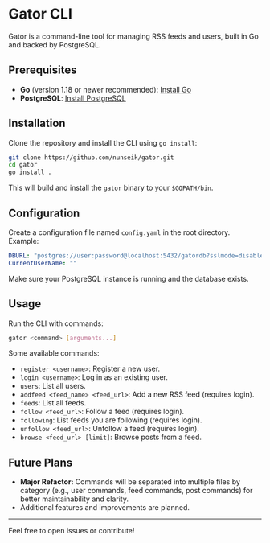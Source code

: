 # Gator CLI

Gator is a command-line tool for managing RSS feeds and users, built in Go and backed by PostgreSQL.

## Prerequisites

- **Go** (version 1.18 or newer recommended): [Install Go](https://golang.org/doc/install)
- **PostgreSQL**: [Install PostgreSQL](https://www.postgresql.org/download/)

## Installation

Clone the repository and install the CLI using `go install`:

```sh
git clone https://github.com/nunseik/gator.git
cd gator
go install .
```

This will build and install the `gator` binary to your `$GOPATH/bin`.

## Configuration

Create a configuration file named `config.yaml` in the root directory. Example:

```yaml
DBURL: "postgres://user:password@localhost:5432/gatordb?sslmode=disable"
CurrentUserName: ""
```

Make sure your PostgreSQL instance is running and the database exists.

## Usage

Run the CLI with commands:

```sh
gator <command> [arguments...]
```

Some available commands:

- `register <username>`: Register a new user.
- `login <username>`: Log in as an existing user.
- `users`: List all users.
- `addfeed <feed_name> <feed_url>`: Add a new RSS feed (requires login).
- `feeds`: List all feeds.
- `follow <feed_url>`: Follow a feed (requires login).
- `following`: List feeds you are following (requires login).
- `unfollow <feed_url>`: Unfollow a feed (requires login).
- `browse <feed_url> [limit]`: Browse posts from a feed.

## Future Plans

- **Major Refactor:** Commands will be separated into multiple files by category (e.g., user commands, feed commands, post commands) for better maintainability and clarity.
- Additional features and improvements are planned.

---

Feel free to open issues or contribute!
